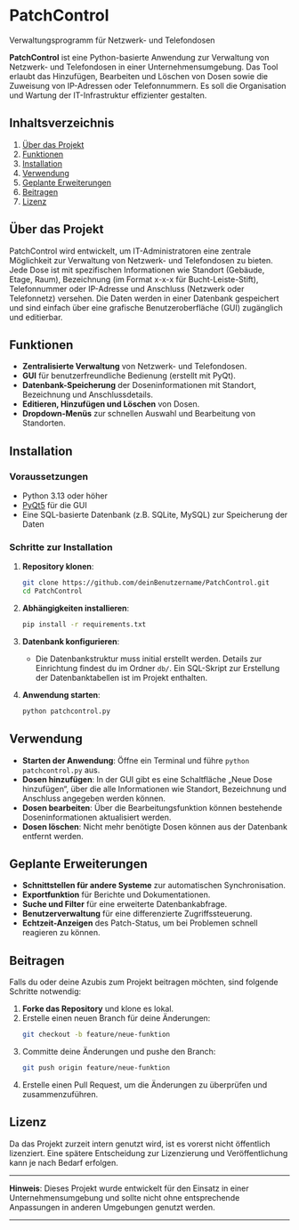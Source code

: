 # PatchControl
Verwaltungsprogramm für Netzwerk- und Telefondosen

**PatchControl** ist eine Python-basierte Anwendung zur Verwaltung von Netzwerk- und Telefondosen in einer Unternehmensumgebung. Das Tool erlaubt das Hinzufügen, Bearbeiten und Löschen von Dosen sowie die Zuweisung von IP-Adressen oder Telefonnummern. Es soll die Organisation und Wartung der IT-Infrastruktur effizienter gestalten.

## Inhaltsverzeichnis

1. [Über das Projekt](#über-das-projekt)
2. [Funktionen](#funktionen)
3. [Installation](#installation)
4. [Verwendung](#verwendung)
5. [Geplante Erweiterungen](#geplante-erweiterungen)
6. [Beitragen](#beitragen)
7. [Lizenz](#lizenz)

## Über das Projekt

PatchControl wird entwickelt, um IT-Administratoren eine zentrale Möglichkeit zur Verwaltung von Netzwerk- und Telefondosen zu bieten. Jede Dose ist mit spezifischen Informationen wie Standort (Gebäude, Etage, Raum), Bezeichnung (im Format x-x-x für Bucht-Leiste-Stift), Telefonnummer oder IP-Adresse und Anschluss (Netzwerk oder Telefonnetz) versehen. Die Daten werden in einer Datenbank gespeichert und sind einfach über eine grafische Benutzeroberfläche (GUI) zugänglich und editierbar.

## Funktionen

- **Zentralisierte Verwaltung** von Netzwerk- und Telefondosen.
- **GUI** für benutzerfreundliche Bedienung (erstellt mit PyQt).
- **Datenbank-Speicherung** der Doseninformationen mit Standort, Bezeichnung und Anschlussdetails.
- **Editieren, Hinzufügen und Löschen** von Dosen.
- **Dropdown-Menüs** zur schnellen Auswahl und Bearbeitung von Standorten.

## Installation

### Voraussetzungen

- Python 3.13 oder höher
- [PyQt5](https://pypi.org/project/PyQt5/) für die GUI
- Eine SQL-basierte Datenbank (z.B. SQLite, MySQL) zur Speicherung der Daten

### Schritte zur Installation

1. **Repository klonen**:
   ```bash
   git clone https://github.com/deinBenutzername/PatchControl.git
   cd PatchControl
   ```

2. **Abhängigkeiten installieren**:
   ```bash
   pip install -r requirements.txt
   ```

3. **Datenbank konfigurieren**:
   - Die Datenbankstruktur muss initial erstellt werden. Details zur Einrichtung findest du im Ordner `db/`. Ein SQL-Skript zur Erstellung der Datenbanktabellen ist im Projekt enthalten.

4. **Anwendung starten**:
   ```bash
   python patchcontrol.py
   ```

## Verwendung

- **Starten der Anwendung**: Öffne ein Terminal und führe `python patchcontrol.py` aus.
- **Dosen hinzufügen**: In der GUI gibt es eine Schaltfläche „Neue Dose hinzufügen“, über die alle Informationen wie Standort, Bezeichnung und Anschluss angegeben werden können.
- **Dosen bearbeiten**: Über die Bearbeitungsfunktion können bestehende Doseninformationen aktualisiert werden.
- **Dosen löschen**: Nicht mehr benötigte Dosen können aus der Datenbank entfernt werden.

## Geplante Erweiterungen

- **Schnittstellen für andere Systeme** zur automatischen Synchronisation.
- **Exportfunktion** für Berichte und Dokumentationen.
- **Suche und Filter** für eine erweiterte Datenbankabfrage.
- **Benutzerverwaltung** für eine differenzierte Zugriffssteuerung.
- **Echtzeit-Anzeigen** des Patch-Status, um bei Problemen schnell reagieren zu können.

## Beitragen

Falls du oder deine Azubis zum Projekt beitragen möchten, sind folgende Schritte notwendig:

1. **Forke das Repository** und klone es lokal.
2. Erstelle einen neuen Branch für deine Änderungen:
   ```bash
   git checkout -b feature/neue-funktion
   ```
3. Committe deine Änderungen und pushe den Branch:
   ```bash
   git push origin feature/neue-funktion
   ```
4. Erstelle einen Pull Request, um die Änderungen zu überprüfen und zusammenzuführen.

## Lizenz

Da das Projekt zurzeit intern genutzt wird, ist es vorerst nicht öffentlich lizenziert. Eine spätere Entscheidung zur Lizenzierung und Veröffentlichung kann je nach Bedarf erfolgen.

---

**Hinweis**: Dieses Projekt wurde entwickelt für den Einsatz in einer Unternehmensumgebung und sollte nicht ohne entsprechende Anpassungen in anderen Umgebungen genutzt werden.

---


